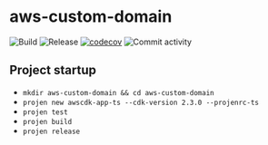 # aws-custom-domain

![Build](https://github.com/marciocadev/aws-custom-domain/workflows/build/badge.svg)
![Release](https://github.com/marciocadev/aws-custom-domain/workflows/release/badge.svg)
[![codecov](https://codecov.io/gh/marciocadev/aws-custom-domain/branch/main/graph/badge.svg?token=U1R3MKJWJO)](https://codecov.io/gh/marciocadev/aws-custom-domain)
![Commit activity](https://img.shields.io/github/commit-activity/w/marciocadev/aws-custom-domain)

## Project startup
* `mkdir aws-custom-domain && cd aws-custom-domain`
* `projen new awscdk-app-ts --cdk-version 2.3.0 --projenrc-ts`
* `projen test`
* `projen build`
* `projen release`